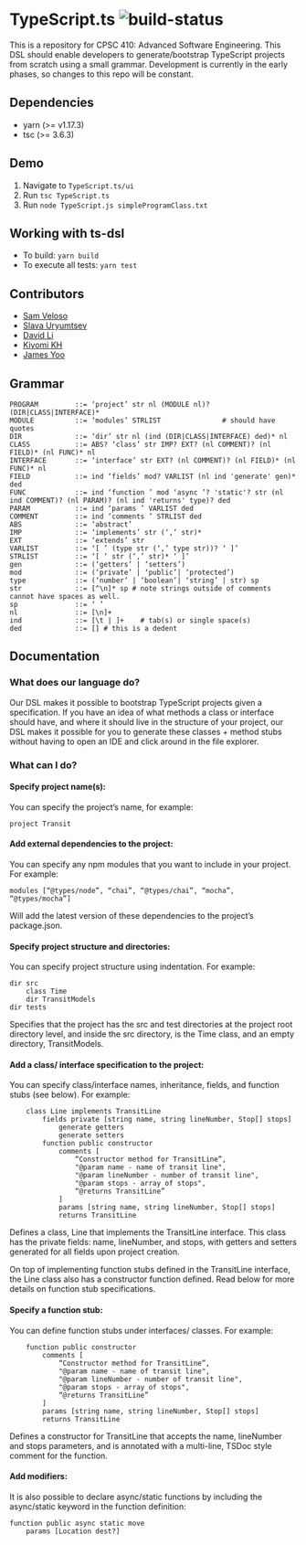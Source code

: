 # TypeScript.ts ![build-status](https://gitlab.com/jamesyoo/TypeScript-ts/badges/master/pipeline.svg)

This is a repository for CPSC 410: Advanced Software Engineering. This DSL should enable developers to generate/bootstrap TypeScript projects from scratch using a small grammar. Development is currently in the early phases, so changes to this repo will be constant.

## Dependencies
* yarn (>= v1.17.3)
* tsc (>= 3.6.3)

## Demo

1. Navigate to `TypeScript.ts/ui`
2. Run `tsc TypeScript.ts`
3. Run `node TypeScript.js simpleProgramClass.txt`

## Working with ts-dsl

* To build: `yarn build`
* To execute all tests: `yarn test`

## Contributors

* [Sam Veloso](https://github.com/scveloso)
* [Slava Uryumtsev](https://github.com/uslava77)
* [David Li](https://github.com/daviidli)
* [Kiyomi KH](https://github.com/kiyomih)
* [James Yoo](https://github.com/jyoo980)

## Grammar

```
PROGRAM         ::= ‘project’ str nl (MODULE nl)? (DIR|CLASS|INTERFACE)*
MODULE          ::= ‘modules’ STRLIST				# should have quotes
DIR             ::= ‘dir’ str nl (ind (DIR|CLASS|INTERFACE) ded)* nl
CLASS           ::= ABS? ‘class’ str IMP? EXT? (nl COMMENT)? (nl FIELD)* (nl FUNC)* nl
INTERFACE       ::= ‘interface’ str EXT? (nl COMMENT)? (nl FIELD)* (nl FUNC)* nl
FIELD           ::= ind ‘fields’ mod? VARLIST (nl ind 'generate' gen)* ded
FUNC            ::= ind ‘function ’ mod ‘async ’? 'static'? str (nl ind COMMENT)? (nl PARAM)? (nl ind 'returns' type)? ded
PARAM           ::= ind ‘params ’ VARLIST ded
COMMENT         ::= ind ‘comments ’ STRLIST ded
ABS             ::= ‘abstract’
IMP             ::= ‘implements’ str (‘,’ str)*
EXT             ::= ‘extends’ str
VARLIST         ::= ‘[ ’ (type str (‘,’ type str))? ‘ ]’
STRLIST         ::= ‘[ ‘ str (‘,’ str)* ‘ ]’
gen             ::= (‘getters’ | ‘setters’)
mod             ::= (‘private’ | ‘public’| ‘protected’)
type            ::= (‘number’ | ‘boolean’| ‘string’ | str) sp
str             ::= [^\n]* sp # note strings outside of comments cannot have spaces as well.
sp              ::= ‘ ’
nl              ::= [\n]+
ind             ::= [\t | ]+    # tab(s) or single space(s)
ded             ::= [] # this is a dedent
```

## Documentation

### What does our language do?
Our DSL makes it possible to bootstrap TypeScript projects given a specification. If you have an idea of what methods a class or interface should have, and where it should live in the structure of your project, our DSL makes it possible for you to generate these classes + method stubs without having to open an IDE and click around in the file explorer.

### What can I do?
#### Specify project name(s):
You can specify the project’s name, for example: 

`project Transit`

#### Add external dependencies to the project:
You can specify any npm modules that you want to include in your project. For example:

`modules [“@types/node”, “chai”, “@types/chai”, “mocha”, “@types/mocha”]`

Will add the latest version of these dependencies to the project’s package.json.

#### Specify project structure and directories:
You can specify project structure using indentation. For example:

```
dir src
	class Time
	dir TransitModels
dir tests
````

Specifies that the project has the src and test directories at the project root directory level, and inside the src directory, is the Time class, and an empty directory, TransitModels.
#### Add a class/ interface specification to the project:
You can specify class/interface names, inheritance, fields, and function stubs (see below). For example:
```
	class Line implements TransitLine
		fields private [string name, string lineNumber, Stop[] stops]
			generate getters
			generate setters
		function public constructor
			comments [
				“Constructor method for TransitLine”,
				"@param name - name of transit line",
				"@param lineNumber - number of transit line",
				"@param stops - array of stops",
				“@returns TransitLine”
			]
			params [string name, string lineNumber, Stop[] stops]
			returns TransitLine
```
Defines a class, Line that implements the TransitLine interface. This class has the private fields: name, lineNumber, and stops, with getters and setters generated for all fields upon project creation. 

On top of implementing function stubs defined in the TransitLine interface, the Line class also has a constructor function defined. Read below for more details on function stub specifications.
#### Specify a function stub:
You can define function stubs under interfaces/ classes. For example: 

		function public constructor
			comments [
				“Constructor method for TransitLine”,
				"@param name - name of transit line",
				"@param lineNumber - number of transit line",
				"@param stops - array of stops",
				“@returns TransitLine”
			]
			params [string name, string lineNumber, Stop[] stops]
			returns TransitLine

Defines a constructor for TransitLine that accepts the name, lineNumber and stops parameters, and is annotated with a multi-line, TSDoc style comment for the function.

#### Add modifiers:
It is also possible to declare async/static functions by including the async/static keyword in the function definition:

```
function public async static move
	params [Location dest?]
```

